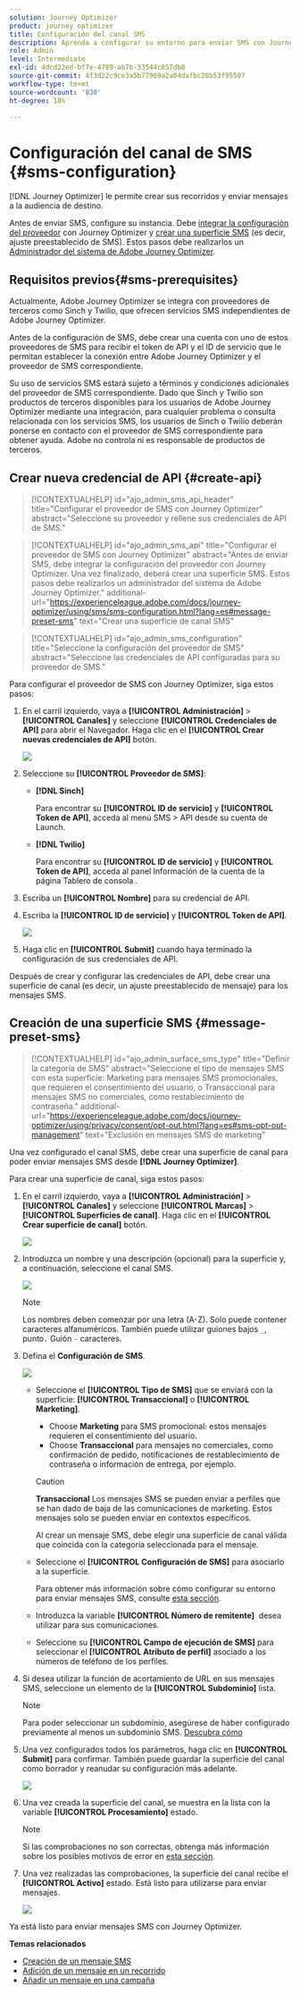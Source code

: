 ```yaml
---
solution: Journey Optimizer
product: journey optimizer
title: Configuración del canal SMS
description: Aprenda a configurar su entorno para enviar SMS con Journey Optimizer
role: Admin
level: Intermediate
exl-id: 4dcd22ed-bf7e-4789-ab7b-33544c857db8
source-git-commit: 4f3d22c9ce3a5b77969a2a04dafbc28b53f95507
workflow-type: tm+mt
source-wordcount: '830'
ht-degree: 18%

---
```


# Configuración del canal de SMS {#sms-configuration}

[!DNL Journey Optimizer] le permite crear sus recorridos y enviar mensajes a la audiencia de destino.

Antes de enviar SMS, configure su instancia. Debe [integrar la configuración del proveedor](#create-api) con Journey Optimizer y [crear una superficie SMS](#message-preset-sms) (es decir, ajuste preestablecido de SMS). Estos pasos debe realizarlos un [Administrador del sistema de Adobe Journey Optimizer](../start/path/administrator.md).

## Requisitos previos{#sms-prerequisites}

Actualmente, Adobe Journey Optimizer se integra con proveedores de terceros como Sinch y Twilio, que ofrecen servicios SMS independientes de Adobe Journey Optimizer.

Antes de la configuración de SMS, debe crear una cuenta con uno de estos proveedores de SMS para recibir el token de API y el ID de servicio que le permitan establecer la conexión entre Adobe Journey Optimizer y el proveedor de SMS correspondiente.

Su uso de servicios SMS estará sujeto a términos y condiciones adicionales del proveedor de SMS correspondiente. Dado que Sinch y Twilio son productos de terceros disponibles para los usuarios de Adobe Journey Optimizer mediante una integración, para cualquier problema o consulta relacionada con los servicios SMS, los usuarios de Sinch o Twilio deberán ponerse en contacto con el proveedor de SMS correspondiente para obtener ayuda. Adobe no controla ni es responsable de productos de terceros.


## Crear nueva credencial de API {#create-api}

>[!CONTEXTUALHELP]
>id="ajo_admin_sms_api_header"
>title="Configurar el proveedor de SMS con Journey Optimizer"
>abstract="Seleccione su proveedor y rellene sus credenciales de API de SMS."

>[!CONTEXTUALHELP]
>id="ajo_admin_sms_api"
>title="Configurar el proveedor de SMS con Journey Optimizer"
>abstract="Antes de enviar SMS, debe integrar la configuración del proveedor con Journey Optimizer. Una vez finalizado, deberá crear una superficie SMS. Estos pasos debe realizarlos un administrador del sistema de Adobe Journey Optimizer."
>additional-url="https://experienceleague.adobe.com/docs/journey-optimizer/using/sms/sms-configuration.html?lang=es#message-preset-sms" text="Crear una superficie de canal SMS"

>[!CONTEXTUALHELP]
>id="ajo_admin_sms_configuration"
>title="Seleccione la configuración del proveedor de SMS"
>abstract="Seleccione las credenciales de API configuradas para su proveedor de SMS."

Para configurar el proveedor de SMS con Journey Optimizer, siga estos pasos:

1. En el carril izquierdo, vaya a **[!UICONTROL Administración]** > **[!UICONTROL Canales]** y seleccione **[!UICONTROL Credenciales de API]** para abrir el Navegador. Haga clic en el **[!UICONTROL Crear nuevas credenciales de API]** botón.

   ![](assets/sms_6.png)

1. Seleccione su **[!UICONTROL Proveedor de SMS]**:

   * **[!DNL Sinch]**

      Para encontrar su **[!UICONTROL ID de servicio]** y **[!UICONTROL Token de API]**, acceda al menú SMS > API desde su cuenta de Launch.

   * **[!DNL Twilio]**

      Para encontrar su **[!UICONTROL ID de servicio]** y **[!UICONTROL Token de API]**, acceda al panel Información de la cuenta de la página Tablero de consola .


1. Escriba un **[!UICONTROL Nombre]** para su credencial de API.

1. Escriba la **[!UICONTROL ID de servicio]** y **[!UICONTROL Token de API]**.

   ![](assets/sms_7.png)

1. Haga clic en **[!UICONTROL Submit]** cuando haya terminado la configuración de sus credenciales de API.

Después de crear y configurar las credenciales de API, debe crear una superficie de canal (es decir, un ajuste preestablecido de mensaje) para los mensajes SMS.

## Creación de una superficie SMS {#message-preset-sms}

>[!CONTEXTUALHELP]
>id="ajo_admin_surface_sms_type"
>title="Definir la categoría de SMS"
>abstract="Seleccione el tipo de mensajes SMS con esta superficie: Marketing para mensajes SMS promocionales, que requieren el consentimiento del usuario, o Transaccional para mensajes SMS no comerciales, como restablecimiento de contraseña."
>additional-url="https://experienceleague.adobe.com/docs/journey-optimizer/using/privacy/consent/opt-out.html?lang=es#sms-opt-out-management" text="Exclusión en mensajes SMS de marketing"

Una vez configurado el canal SMS, debe crear una superficie de canal para poder enviar mensajes SMS desde **[!DNL Journey Optimizer]**.

Para crear una superficie de canal, siga estos pasos:

1. En el carril izquierdo, vaya a **[!UICONTROL Administración]** > **[!UICONTROL Canales]** y seleccione **[!UICONTROL Marcas]** > **[!UICONTROL Superficies de canal]**. Haga clic en el **[!UICONTROL Crear superficie de canal]** botón.

   ![](assets/preset-create.png)

1. Introduzca un nombre y una descripción (opcional) para la superficie y, a continuación, seleccione el canal SMS.

   ![](assets/sms_preset.png)

   >[!NOTE]
   >
   > Los nombres deben comenzar por una letra (A-Z). Solo puede contener caracteres alfanuméricos. También puede utilizar guiones bajos `_`, punto`.` Guión `-` caracteres.

1. Defina el **Configuración de SMS**.

   ![](assets/preset-sms.png)

   * Seleccione el **[!UICONTROL Tipo de SMS]** que se enviará con la superficie: **[!UICONTROL Transaccional]** o **[!UICONTROL Marketing]**.

      * Choose **Marketing** para SMS promocional: estos mensajes requieren el consentimiento del usuario.
      * Choose **Transaccional** para mensajes no comerciales, como confirmación de pedido, notificaciones de restablecimiento de contraseña o información de entrega, por ejemplo.

      >[!CAUTION]
      >
      >**Transaccional** Los mensajes SMS se pueden enviar a perfiles que se han dado de baja de las comunicaciones de marketing. Estos mensajes solo se pueden enviar en contextos específicos.

      Al crear un mensaje SMS, debe elegir una superficie de canal válida que coincida con la categoría seleccionada para el mensaje.

   * Seleccione el **[!UICONTROL Configuración de SMS]** para asociarlo a la superficie.

      Para obtener más información sobre cómo configurar su entorno para enviar mensajes SMS, consulte [esta sección](#create-api).

   * Introduzca la variable **[!UICONTROL Número de remitente]** &#x200B; desea utilizar para sus comunicaciones.

   * Seleccione su **[!UICONTROL Campo de ejecución de SMS]** para seleccionar el **[!UICONTROL Atributo de perfil]** asociado a los números de teléfono de los perfiles.


1. Si desea utilizar la función de acortamiento de URL en sus mensajes SMS, seleccione un elemento de la **[!UICONTROL Subdominio]** lista.

   >[!NOTE]
   >
   >Para poder seleccionar un subdominio, asegúrese de haber configurado previamente al menos un subdominio SMS. [Descubra cómo](sms-subdomains.md)

1. Una vez configurados todos los parámetros, haga clic en **[!UICONTROL Submit]** para confirmar. También puede guardar la superficie del canal como borrador y reanudar su configuración más adelante.

   ![](assets/sms_preset_2.png)

1. Una vez creada la superficie del canal, se muestra en la lista con la variable **[!UICONTROL Procesamiento]** estado.

   >[!NOTE]
   >
   >Si las comprobaciones no son correctas, obtenga más información sobre los posibles motivos de error en [esta sección](#monitor-channel-surfaces).

1. Una vez realizadas las comprobaciones, la superficie del canal recibe el **[!UICONTROL Activo]** estado. Está listo para utilizarse para enviar mensajes.

   ![](assets/preset-active.png)

Ya está listo para enviar mensajes SMS con Journey Optimizer.

**Temas relacionados**

* [Creación de un mensaje SMS](create-sms.md)
* [Adición de un mensaje en un recorrido](../building-journeys/journeys-message.md)
* [Añadir un mensaje en una campaña](../campaigns/create-campaign.md)


